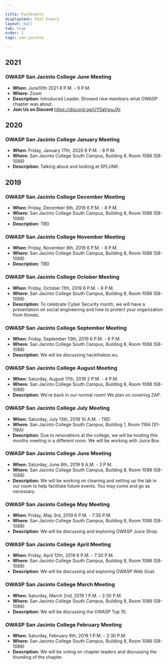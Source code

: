 ```yaml
---

title: PastEvents
displaytext: Past Events
layout: null
tab: true
order: 2
tags: san-jacinto

---
```


## 2021

### OWASP San Jacinto College June Meeting

- **When:** June10th 2021 8 P.M. - 9 P.M.
- **Where:** Zoom
- **Description:** Introduced Leader. Showed new members what OWASP chapter was about. 
- **Join Us on Discord**  https://discord.gg/UY5aVwuJXr

## 2020

### OWASP San Jacinto College January Meeting

- **When:** Friday, January 17th, 2020  6 P.M. - 8 P.M. 
- **Where:** San Jacinto College South Campus, Building 8, Room 1088 (S8-1088)
- **Description:** Talking about and looking at SPLUNK.

## 2019

### OWASP San Jacinto College December Meeting

- **When:** Friday, December 6th, 2019  6 P.M. - 8 P.M. 
- **Where:** San Jacinto College South Campus, Building 8, Room 1088 (S8-1088)
- **Description:** TBD

### OWASP San Jacinto College November Meeting

- **When:** Friday, November 8th, 2019  6 P.M. - 8 P.M.
- **Where:** San Jacinto College South Campus, Building 8, Room 1088 (S8-1088)
- **Description:** TBD

### OWASP San Jacinto College October Meeting

- **When:** Friday, October 11th, 2019  6 P.M. - 8 P.M. 
- **Where:** San Jacinto College South Campus, Building 8, Room 1088 (S8-1088)
- **Description:** To celebrate Cyber Security month, we will have a presentation on social engineering and how to protect your organization from threats.

### OWASP San Jacinto College September Meeting

- **When:** Friday, September 13th, 2019  6 P.M. - 8 P.M. 
- **Where:** San Jacinto College South Campus, Building 8, Room 1088 (S8-1088)
- **Description:** We will be discussing hackthebox.eu.

### OWASP San Jacinto College August Meeting

- **When:** Saturday, August 17th, 2019  2 P.M. - 4 P.M.
- **Where:** San Jacinto College South Campus, Building 8, Room 1088 (S8-1088)
- **Description:** We're back in our normal room! We plan on covering ZAP.

### OWASP San Jacinto College July Meeting

- **When:** Saturday, July 13th, 2019 10 A.M. - TBD
- **Where:** San Jacinto College South Campus, Building 1, Room 116A (S1-116A)
- **Description:** Due to renovations at the college, we will be hosting this months meeting in a different room. We will be working with Juice Box.

### OWASP San Jacinto College June Meeting

- **When:** Saturday, June 8th, 2019 9 A.M. - 3 P.M. 
- **Where:** San Jacinto College South Campus, Building 8, Room 1088 (S8-1088)
- **Description:** We will be working on cleaning and setting up the lab in our room to help facilitate future events. You may come and go as necessary. 

### OWASP San Jacinto College May Meeting

- **When:** Friday, May 3rd, 2019 6 P.M. - 7:30 P.M.
- **Where:** San Jacinto College South Campus, Building 8, Room 1088 (S8-1088)
- **Description:** We will be discussing and exploring OWASP Juice Shop.

### OWASP San Jacinto College April Meeting

- **When:** Friday, April 12th, 2019 6 P.M. - 7:30 P.M.
- **Where:** San Jacinto College South Campus, Building 8, Room 1088 (S8-1088)
- **Description:** We will be discussing and exploring OWASP Web Goat.

### OWASP San Jacinto College March Meeting

- **When:** Saturday, March 2nd, 2019 1 P.M. - 2:30 P.M.
- **Where:** San Jacinto College South Campus, Building 8, Room 1088 (S8-1088)
- **Description:** We will be discussing the OWASP Top 10.

### OWASP San Jacinto College February Meeting

- **When:** Saturday, February 9th, 2019 1 P.M. - 2:30 P.M.
- **Where:** San Jacinto College South Campus, Building 8, Room 1088 (S8-1088)
- **Description:** We will be voting on chapter leaders and discussing the founding of the chapter.
